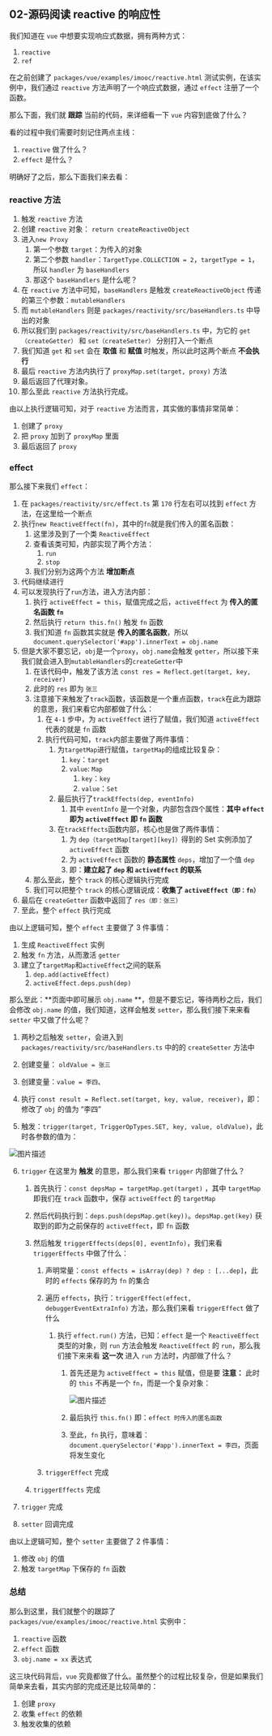 ## 02-源码阅读 reactive 的响应性

我们知道在 `vue` 中想要实现响应式数据，拥有两种方式：

1. `reactive`
2. `ref`

在之前创建了 `packages/vue/examples/imooc/reactive.html` 测试实例，在该实例中，我们通过 `reactive` 方法声明了一个响应式数据，通过 `effect` 注册了一个函数。

那么下面，我们就 **跟踪** 当前的代码，来详细看一下 `vue` 内容到底做了什么？

看的过程中我们需要时刻记住两点主线：

1. `reactive` 做了什么？
2. `effect` 是什么？

明确好了之后，那么下面我们来去看：

### reactive 方法

1. 触发 `reactive` 方法
2. 创建 `reactive` 对象： `return createReactiveObject`
3. 进入`new Proxy`
   1. 第一个参数 `target`：为传入的对象
   2. 第二个参数 `handler`：`TargetType.COLLECTION = 2`，`targetType = 1`，所以 `handler` 为 `baseHandlers`
   3. 那这个 `baseHandlers` 是什么呢？
4. 在 `reactive` 方法中可知，`baseHandlers` 是触发 `createReactiveObject` 传递的第三个参数：`mutableHandlers`
5. 而 `mutableHandlers` 则是 `packages/reactivity/src/baseHandlers.ts` 中导出的对象
6. 所以我们到 `packages/reactivity/src/baseHandlers.ts` 中，为它的 `get（createGetter）` 和 `set（createSetter）` 分别打入一个断点
7. 我们知道 `get` 和 `set` 会在 **取值** 和 **赋值** 时触发，所以此时这两个断点 **不会执行**
8. 最后 `reactive` 方法内执行了 `proxyMap.set(target, proxy)` 方法
9. 最后返回了代理对象。
10. 那么至此 `reactive` 方法执行完成。

由以上执行逻辑可知，对于 `reactive` 方法而言，其实做的事情非常简单：

1. 创建了 `proxy`
2. 把 `proxy` 加到了 `proxyMap` 里面
3. 最后返回了 `proxy`

### effect

那么接下来我们 `effect`：

1. 在 `packages/reactivity/src/effect.ts` 第 `170` 行左右可以找到 `effect` 方法，在这里给一个断点
2. 执行`new ReactiveEffect(fn)`，其中的`fn`就是我们传入的匿名函数：
   1. 这里涉及到了一个类 `ReactiveEffect`
   2. 查看该类可知，内部实现了两个方法：
      1. `run`
      2. `stop`
   3. 我们分别为这两个方法 **增加断点**
3. 代码继续进行
4. 可以发现执行了`run`方法，进入方法内部：
   1. 执行 `activeEffect = this`，赋值完成之后，`activeEffect` 为 **传入的匿名函数 `fn`**
   2. 然后执行 `return this.fn()` 触发 `fn` 函数
   3. 我们知道 `fn` 函数其实就是 **传入的匿名函数**，所以 `document.querySelector('#app').innerText = obj.name`
5. 但是大家不要忘记，`obj`是一个`proxy`，`obj.name`会触发 `getter`，所以接下来我们就会进入到`mutableHandlers`的`createGetter`中
   1. 在该代码中，触发了该方法 `const res = Reflect.get(target, key, receiver)`
   2. 此时的 `res` 即为 `张三`
   3. 注意接下来触发了`track`函数，该函数是一个重点函数，`track`在此为跟踪的意思，我们来看它内部都做了什么：
      1. 在 `4-1` 步中，为 `activeEffect` 进行了赋值，我们知道 `activeEffect` 代表的就是 `fn` 函数
      2. 执行代码可知，`track`内部主要做了两件事情：
         1. 为`targetMap`进行赋值，`targetMap`的组成比较复杂：
            1. `key`：`target`
            2. `value`: `Map`
               1. `key`：`key`
               2. `value`：`Set`
         2. 最后执行了`trackEffects(dep, eventInfo)`
            1. 其中 `eventInfo` 是一个对象，内部包含四个属性：**其中 `effect` 即为 `activeEffect` 即 `fn` 函数**
         3. 在`trackEffects`函数内部，核心也是做了两件事情：
            1. 为 `dep（targetMap[target][key]）`得到的 Set 实例添加了 `activeEffect` 函数
            2. 为 `activeEffect` 函数的 **静态属性** `deps`，增加了一个值 `dep`
            3. 即：**建立起了 `dep` 和 `activeEffect` 的联系**
   4. 那么至此，整个 `track` 的核心逻辑执行完成
   5. 我们可以把整个 `track` 的核心逻辑说成：**收集了 `activeEffect（即：fn）`**
6. 最后在 `createGetter` 函数中返回了 `res（即：张三）`
7. 至此，整个 `effect` 执行完成

由以上逻辑可知，整个 `effect` 主要做了 3 件事情：

1. 生成 `ReactiveEffect` 实例
2. 触发 `fn` 方法，从而激活 `getter`
3. 建立了`targetMap`和`activeEffect`之间的联系
   1. `dep.add(activeEffect)`
   2. `activeEffect.deps.push(dep)`

那么至此：**页面中即可展示 `obj.name` **，但是不要忘记，等待两秒之后，我们会修改 `obj.name` 的值，我们知道，这样会触发 `setter`，那么我们接下来来看 `setter` 中又做了什么呢？

1. 两秒之后触发 `setter`，会进入到 `packages/reactivity/src/baseHandlers.ts` 中的的 `createSetter` 方法中

2. 创建变量： `oldValue = 张三`

3. 创建变量：`value = 李四`、

4. 执行 `const result = Reflect.set(target, key, value, receiver)`，即：修改了 `obj` 的值为 “李四”

5. 触发：`trigger(target, TriggerOpTypes.SET, key, value, oldValue)`，此时各参数的值为：

![图片描述](https://qn.huat.xyz/mac/202403021936182.jpg)

6. `trigger` 在这里为 **触发** 的意思，那么我们来看 `trigger` 内部做了什么？

   1. 首先执行：`const depsMap = targetMap.get(target)` ，其中 `targetMap` 即我们在 `track` 函数中，保存 `activeEffect` 的 `targetMap`

   2. 然后代码执行到：`deps.push(depsMap.get(key))`。`depsMap.get(key)` 获取到的即为之前保存的 `activeEffect`，即 `fn` 函数

   3. 然后触发 `triggerEffects(deps[0], eventInfo)`，我们来看 `triggerEffects` 中做了什么：

      1. 声明常量：`const effects = isArray(dep) ? dep : [...dep]`，此时的 `effects` 保存的为 `fn` 的集合

      2. 遍历 `effects`，执行：`triggerEffect(effect, debuggerEventExtraInfo)` 方法，那么我们来看 `triggerEffect` 做了什么

         1. 执行 `effect.run()` 方法，已知：`effect` 是一个 `ReactiveEffect` 类型的对象，则 `run` 方法会触发 `ReactiveEffect` 的 `run`，那么我们接下来来看 **这一次** 进入 `run` 方法时，内部做了什么？

            1. 首先还是为 `activeEffect = this` 赋值，但是要 **注意：** 此时的 `this` 不再是一个 `fn`，而是一个复杂对象：

               ![图片描述](https://qn.huat.xyz/mac/202403021936369.jpg)

            2. 最后执行 `this.fn()` 即：`effect 时传入的匿名函数`
            3. 至此，`fn` 执行，意味着： `document.querySelector('#app').innerText = 李四`，页面将发生变化

      3. `triggerEffect` 完成

   4. `triggerEffects` 完成

7. `trigger` 完成

8. `setter` 回调完成

由以上逻辑可知，整个 `setter` 主要做了 2 件事情：

1. 修改 `obj` 的值
2. 触发 `targetMap` 下保存的 `fn` 函数

### 总结

那么到这里，我们就整个的跟踪了 `packages/vue/examples/imooc/reactive.html` 实例中：

1. `reactive` 函数
2. `effect` 函数
3. `obj.name = xx` 表达式

这三块代码背后，`vue` 究竟都做了什么。虽然整个的过程比较复杂，但是如果我们简单来去看，其实内部的完成还是比较简单的：

1. 创建 `proxy`
2. 收集 `effect` 的依赖
3. 触发收集的依赖
